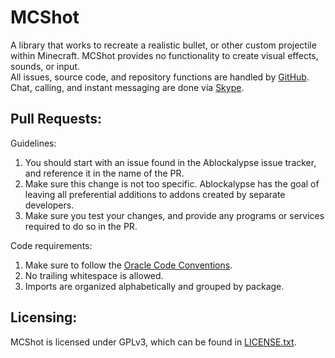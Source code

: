 MCShot
======

A library that works to recreate a realistic bullet, or other custom projectile within Minecraft. 
MCShot provides no functionality to create visual effects, sounds, or input.  
All issues, source code, and repository functions are handled by [GitHub](https://github.com/).  
Chat, calling, and instant messaging are done via [Skype](http://www.skype.com/en/).

Pull Requests:
--------------

Guidelines:

1. You should start with an issue found in the Ablockalypse issue tracker, and reference it in the name of the PR.
2. Make sure this change is not too specific. Ablockalypse has the goal of leaving all preferential additions to addons created by separate developers.
3. Make sure you test your changes, and provide any programs or services required to do so in the PR.

Code requirements:

1. Make sure to follow the [Oracle Code Conventions](http://www.oracle.com/technetwork/java/javase/documentation/codeconvtoc-136057.html).
2. No trailing whitespace is allowed.
3. Imports are organized alphabetically and grouped by package.

Licensing:
----------

MCShot is licensed under GPLv3, which can be found in [LICENSE.txt](https://github.com/JamesNorris/MCShot/blob/master/LICENSE.txt).